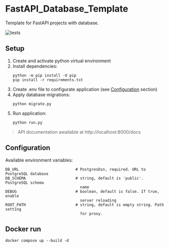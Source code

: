 # FastAPI_Database_Template
Template for FastAPI projects with database.

![tests](https://github.com/TheDim0n/FastAPI_Database_Template/actions/workflows/tests.yml/badge.svg)

## Setup
1. Create and activate python virtual environment
2. Install dependencies:
    ```
    python -m pip install -U pip
    pip install -r requirements.txt
    ```
3. Create .env file to configurate application (see [Configuration](#configuration) section)
4. Apply database migrations:
    ```
    python migrate.py
    ```
5. Run application:
    ```
    python run.py
    ```
> API documentation awailable at http://localhost:8000/docs

## Configuration <a name="configuration"></a>
Available environment variables:

```
DB_URL                         # PostgresDsn, required. URL to PostgreSQL database
DB_SCHEMA                      # string, default is 'public'. PostgreSQL schema
                                 name
DEBUG                          # boolean, default is false. If true, enable
                                 server reloading
ROOT_PATH                      # string, default is empty string. Path setting
                                 for proxy.
```

## Docker run
```
docker compose up --build -d
```